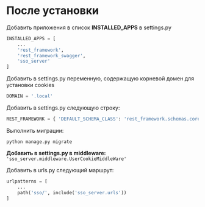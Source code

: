 # После установки

Добавить приложения в список **INSTALLED_APPS** в settings.py
```python
INSTALLED_APPS = [
    ...
    'rest_framework',
    'rest_framework_swagger',
    'sso_server'
]
```

Добавить в settings.py переменную, содержащую корневой домен для установки cookies

```python
DOMAIN = '.local'
```

Добавить в settings.py следующую строку:
```python
REST_FRAMEWORK = { 'DEFAULT_SCHEMA_CLASS': 'rest_framework.schemas.coreapi.AutoSchema' }
```

Выполнить миграции:
```shell
python manage.py migrate
```

**Добавить в settings.py в middleware:**
```'sso_server.middleware.UserCookieMiddleWare'```

Добавить в urls.py следующий маршрут:

```python
urlpatterns = [
    ...
    path('sso/', include('sso_server.urls'))
]
```